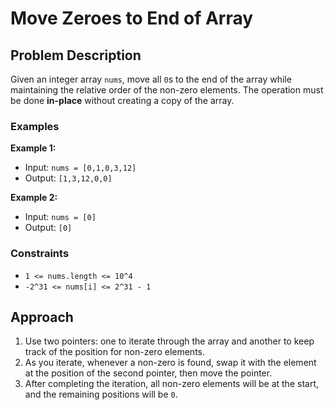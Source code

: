 # Move Zeroes to End of Array

## Problem Description
Given an integer array `nums`, move all `0`s to the end of the array while maintaining the relative order of the non-zero elements. The operation must be done **in-place** without creating a copy of the array.

### Examples

**Example 1:**
- Input: `nums = [0,1,0,3,12]`
- Output: `[1,3,12,0,0]`

**Example 2:**
- Input: `nums = [0]`
- Output: `[0]`

### Constraints
- `1 <= nums.length <= 10^4`
- `-2^31 <= nums[i] <= 2^31 - 1`

## Approach
1. Use two pointers: one to iterate through the array and another to keep track of the position for non-zero elements.
2. As you iterate, whenever a non-zero is found, swap it with the element at the position of the second pointer, then move the pointer.
3. After completing the iteration, all non-zero elements will be at the start, and the remaining positions will be `0`.

